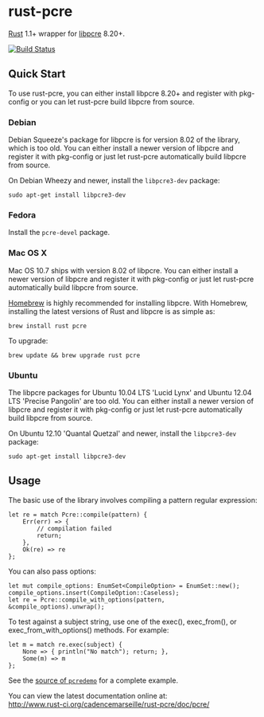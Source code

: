 # rust-pcre
[Rust](https://github.com/rust-lang/rust) 1.1+ wrapper for [libpcre](http://pcre.org/) 8.20+.

[![Build Status](https://travis-ci.org/cadencemarseille/rust-pcre.png?branch=master)](https://travis-ci.org/cadencemarseille/rust-pcre)

## Quick Start

To use rust-pcre, you can either install libpcre 8.20+ and register with pkg-config or you can let rust-pcre build libpcre from source.

### Debian

Debian Squeeze's package for libpcre is for version 8.02 of the library, which is too old. You can either install a newer version of libpcre and register it with pkg-config or just let rust-pcre automatically build libpcre from source.

On Debian Wheezy and newer, install the `libpcre3-dev` package:

    sudo apt-get install libpcre3-dev


### Fedora

Install the `pcre-devel` package.

### Mac OS X

Mac OS 10.7 ships with version 8.02 of libpcre. You can either install a newer version of libpcre and register it with pkg-config or just let rust-pcre automatically build libpcre from source.

[Homebrew](http://brew.sh/) is highly recommended for installing libpcre. With Homebrew, installing the latest versions of Rust and libpcre is as simple as:

    brew install rust pcre

To upgrade:

    brew update && brew upgrade rust pcre

### Ubuntu
The libpcre packages for Ubuntu 10.04 LTS 'Lucid Lynx' and Ubuntu 12.04 LTS 'Precise Pangolin' are too old. You can either install a newer version of libpcre and register it with pkg-config or just let rust-pcre automatically build libpcre from source.

On Ubuntu 12.10 'Quantal Quetzal' and newer, install the `libpcre3-dev` package:

    sudo apt-get install libpcre3-dev

## Usage
The basic use of the library involves compiling a pattern regular expression:

    let re = match Pcre::compile(pattern) {
        Err(err) => {
            // compilation failed
            return;
        },
        Ok(re) => re
    };

You can also pass options:

    let mut compile_options: EnumSet<CompileOption> = EnumSet::new();
    compile_options.insert(CompileOption::Caseless);
    let re = Pcre::compile_with_options(pattern, &compile_options).unwrap();

To test against a subject string, use one of the exec(), exec_from(), or exec_from_with_options() methods. For example:

    let m = match re.exec(subject) {
        None => { println("No match"); return; },
        Some(m) => m
    };

See the [source of `pcredemo`](https://github.com/cadencemarseille/rust-pcre/blob/master/examples/pcredemo.rs) for a complete example.

You can view the latest documentation online at:  
http://www.rust-ci.org/cadencemarseille/rust-pcre/doc/pcre/
